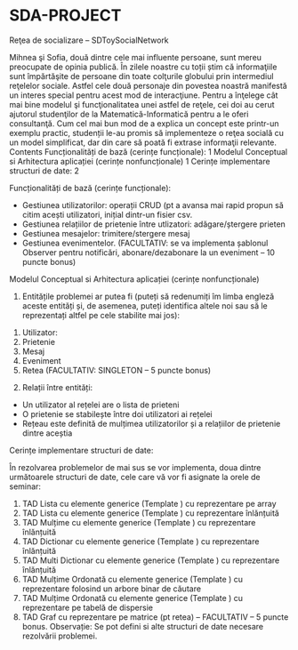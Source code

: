 # SDA-PROJECT

Reţea de socializare – SDToySocialNetwork

Mihnea şi Sofia, două dintre cele mai influente persoane, sunt mereu preocupate de opinia publică. În zilele noastre cu toții știm că informaţiile sunt împărtăşite de persoane din toate colţurile globului prin intermediul reţelelor sociale. Astfel cele două personaje din povestea noastră manifestă un interes special pentru acest mod de interacţiune.
Pentru a înţelege cât mai bine modelul şi funcţionalitatea unei astfel de reţele, cei doi au cerut ajutorul studenţilor de la Matematică-Informatică pentru a le oferi consultanţă. Cum cel mai bun mod de a explica un concept este printr-un exemplu practic, studenții le-au promis să implementeze o reţea socială cu un model simplificat, dar din care să poată fi extrase informaţii relevante.
Contents
Funcționalități de bază (cerințe funcționale):	1
Modelul Conceptual si Arhitectura aplicației (cerințe nonfuncționale)	1
Cerințe implementare structuri de date:	2

Funcționalități de bază (cerințe funcționale):
-	Gestiunea utilizatorilor: operații CRUD (pt  a avansa mai rapid propun să citim acești utilizatori, inițial dintr-un fisier csv. 
-	Gestiunea relațiilor de prietenie între utlizatori: adăgare/ștergere prieten
-	Gestiunea mesajelor: trimitere/stergere mesaj 
-	Gestiunea evenimentelor. (FACULTATIV: se va implementa șablonul Observer pentru notificări, abonare/dezabonare la un eveniment – 10 puncte bonus)

Modelul Conceptual si Arhitectura aplicației (cerințe nonfuncționale)

1)	Entitățile problemei ar putea fi (puteți să redenumiți îm limba engleză aceste entități și, de asemenea, puteți identifica altele noi sau să le reprezentați altfel pe cele stabilite mai jos):
1.	Utilizator: 
2.	Prietenie
3.	Mesaj
4.	Eveniment
5.	Retea  (FACULTATIV: SINGLETON – 5 puncte bonus)

2)	Relații între entități: 
-	Un utilizator al rețelei are o lista de prieteni
-	O prietenie se stabilește între doi utilizatori ai rețelei
-	Rețeau este definită de mulțimea utilizatorilor și a relațiilor de prietenie dintre aceștia


Cerințe implementare structuri de date:

În rezolvarea problemelor de mai sus se vor implementa, doua dintre următoarele structuri de date, cele care vă vor fi asignate la orele de seminar:

1)	TAD Lista cu elemente generice (Template <class T> ) cu reprezentare pe array
2)	TAD Lista cu elemente generice (Template <class T> ) cu reprezentare înlănțuită
3)	TAD Mulțime cu elemente generice (Template <class T> ) cu reprezentare înlănțuită
4)	TAD Dictionar cu elemente generice (Template <class T> ) cu reprezentare înlănțuită
5)	TAD Multi Dictionar cu elemente generice (Template <class T> ) cu reprezentare înlănțuită
6)	TAD Mulțime Ordonată cu elemente generice (Template <class T> ) cu reprezentare folosind un  arbore binar de căutare
7)	TAD Mulțime Ordonată cu elemente generice (Template <class T> ) cu reprezentare pe tabelă de dispersie
8)	TAD Graf cu reprezentare pe matrice (pt retea) – FACULTATIV – 5 puncte bonus.
Observație: Se pot defini si alte structuri de date necesare rezolvării problemei.
